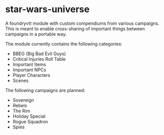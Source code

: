 # star-wars-universe
A foundryvtt module with custom compendiums from various campaigns. This is meant to enable cross-sharing of important things between campaigns in a portable way.

The module currently contains the following categories:
- BBEG (Big Bad Evil Guys)
- Critical Injuries Roll Table
- Important Items
- Important NPCs
- Player Characters
- Scenes

The following campaigns are planned:
- Sovereign
- Rebels
- The Rim
- Holiday Special
- Rogue Squadron
- Spies
